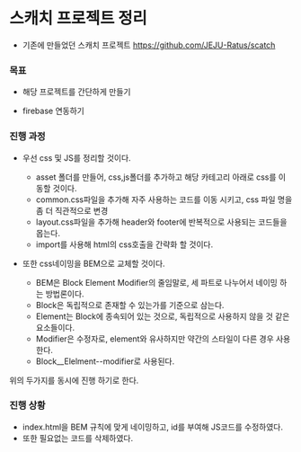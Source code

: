 # 스캐치 프로젝트 정리

- 기존에 만들었던 스캐치 프로젝트 https://github.com/JEJU-Ratus/scatch


### 목표
- 해당 프로젝트를 간단하게 만들기

- firebase 연동하기

### 진행 과정

- 우선 css 및 JS를 정리할 것이다.
  - asset 폴더를 만들어, css,js폴더를 추가하고 해당 카테고리 아래로 css를 이동할 것이다.
  - common.css파일을 추가해 자주 사용하는 코드를 이동 시키고, css 파일 명을 좀 더 직관적으로 변경
  - layout.css파일을 추가해 header와 footer에 반복적으로 사용되는 코드들을 몹는다.
  - import를 사용해 html의 css호출을 간략화 할 것이다.

- 또한 css네이밍을 BEM으로 교체할 것이다.
  - BEM은 Block Element Modifier의 줄임말로, 세 파트로 나누어서 네이밍 하는 방법론이다.
  - Block은 독립적으로 존재할 수 있는가를 기준으로 삼는다.
  - Element는 Block에 종속되어 있는 것으로, 독립적으로 사용하지 않을 것 같은 요소들이다.
  - Modifier은 수정자로, element와 유사하지만 약간의 스타일이 다른 경우 사용한다.
  - Block__Elelment--modifier로 사용된다.

위의 두가지를 동시에 진행 하기로 한다.

### 진행 상황

- index.html을 BEM 규칙에 맞게 네이밍하고, id를 부여해 JS코드를 수정하였다.
- 또한 필요없는 코드를 삭제하였다.